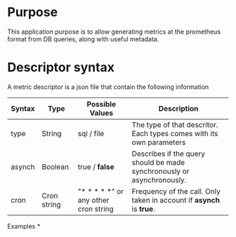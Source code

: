 # Purpose

This application purpose is to allow generating metrics at the prometheus format from DB queries, along with useful metadata.




# Descriptor syntax

A metric descriptor is a json file that contain the following information



| Syntax      | Type  | Possible Values| Description |
| ----------- | ----------- |----------- |----------- |
| type  | String        | sql / file        | The type of that descritor. Each types comes with its own parameters |
| asynch      | Boolean        | true / **false**       | Describes if the query should be made synchronously or asynchronously. |
| cron   | Cron string        | "* * * * *" or any other cron string | Frequency of the call. Only taken in account if **asynch** is **true**. |


Examples
* 


